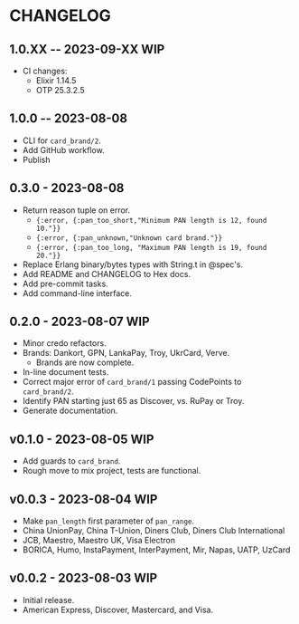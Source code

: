 # CHANGELOG

## 1.0.XX -- 2023-09-XX WIP

- CI changes:
  - Elixir 1.14.5
  - OTP 25.3.2.5

## 1.0.0 -- 2023-08-08

- CLI for `card_brand/2`.
- Add GitHub workflow.
- Publish

## 0.3.0 - 2023-08-08

- Return reason tuple on error.
  - `{:error, {:pan_too_short,"Minimum PAN length is 12, found 10."}}`
  - `{:error, {:pan_unknown,"Unknown card brand."}}`
  - `{:error, {:pan_too_long, "Maximum PAN length is 19, found 20."}}`
- Replace Erlang binary/bytes types with String.t in @spec's.
- Add README and CHANGELOG to Hex docs.
- Add pre-commit tasks.
- Add command-line interface.

## 0.2.0 - 2023-08-07 WIP

- Minor credo refactors.
- Brands: Dankort, GPN, LankaPay, Troy, UkrCard, Verve.
  - Brands are now complete.
- In-line document tests.
- Correct major error of `card_brand/1` passing CodePoints to `card_brand/2`.
- Identify PAN starting just 65 as Discover, vs. RuPay or Troy.
- Generate documentation.

## v0.1.0 - 2023-08-05 WIP

- Add guards to `card_brand`.
- Rough move to mix project, tests are functional.

## v0.0.3 - 2023-08-04 WIP

- Make `pan_length` first parameter of `pan_range`.
- China UnionPay, China T-Union, Diners Club, Diners Club International
- JCB, Maestro, Maestro UK, Visa Electron
- BORICA, Humo, InstaPayment, InterPayment, Mir, Napas, UATP, UzCard

## v0.0.2 - 2023-08-03 WIP

- Initial release.
- American Express, Discover, Mastercard, and Visa.
